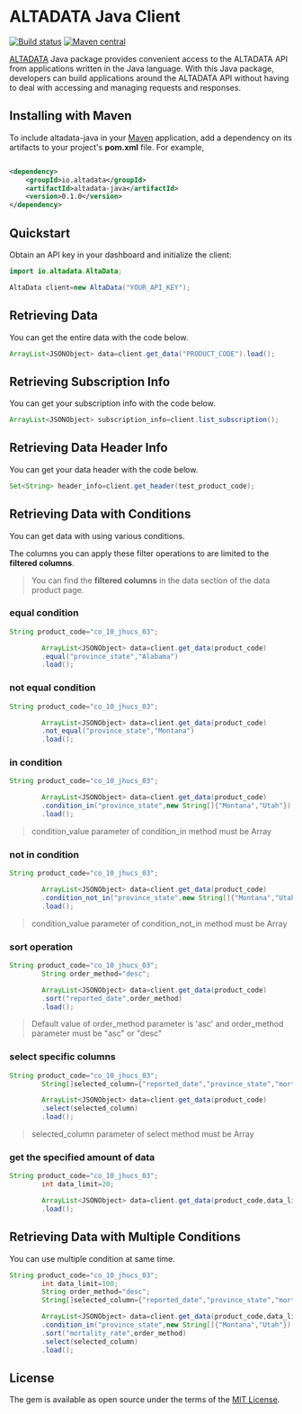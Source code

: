 # ALTADATA Java Client

[![Build status](https://github.com/altabering/altadata-java/workflows/build/badge.svg)](https://github.com/altabering/altadata-java/actions)
[![Maven central](https://img.shields.io/maven-central/v/io.altadata/altadata-java)](https://search.maven.org/artifact/io.altadata/altadata-java)

[ALTADATA](https://www.altadata.io) Java package provides convenient access to the ALTADATA API from applications
written in the Java language. With this Java package, developers can build applications around the ALTADATA API without
having to deal with accessing and managing requests and responses.

## Installing with Maven

To include altadata-java in your [Maven](http://maven.apache.org/) application, add a dependency on its artifacts to
your project's **pom.xml** file. For example,

```xml

<dependency>
    <groupId>io.altadata</groupId>
    <artifactId>altadata-java</artifactId>
    <version>0.1.0</version>
</dependency>
```

## Quickstart

Obtain an API key in your dashboard and initialize the client:

```java
import io.altadata.AltaData;

AltaData client=new AltaData("YOUR_API_KEY");
```

## Retrieving Data

You can get the entire data with the code below.

```java
ArrayList<JSONObject> data=client.get_data("PRODUCT_CODE").load();
```

## Retrieving Subscription Info

You can get your subscription info with the code below.

```java
ArrayList<JSONObject> subscription_info=client.list_subscription();
```

## Retrieving Data Header Info

You can get your data header with the code below.

```java
Set<String> header_info=client.get_header(test_product_code);
```

## Retrieving Data with Conditions

You can get data with using various conditions.

The columns you can apply these filter operations to are limited to the **filtered columns**.

> You can find the **filtered columns** in the data section of the data product page.

### equal condition

```java
String product_code="co_10_jhucs_03";

        ArrayList<JSONObject> data=client.get_data(product_code)
        .equal("province_state","Alabama")
        .load();
```

### not equal condition

```java
String product_code="co_10_jhucs_03";

        ArrayList<JSONObject> data=client.get_data(product_code)
        .not_equal("province_state","Montana")
        .load();
```

### in condition

```java
String product_code="co_10_jhucs_03";

        ArrayList<JSONObject> data=client.get_data(product_code)
        .condition_in("province_state",new String[]{"Montana","Utah"})
        .load();
```

> condition_value parameter of condition_in method must be Array

### not in condition

```java
String product_code="co_10_jhucs_03";

        ArrayList<JSONObject> data=client.get_data(product_code)
        .condition_not_in("province_state",new String[]{"Montana","Utah","Alabama"})
        .load();
```

> condition_value parameter of condition_not_in method must be Array

### sort operation

```java
String product_code="co_10_jhucs_03";
        String order_method="desc";

        ArrayList<JSONObject> data=client.get_data(product_code)
        .sort("reported_date",order_method)
        .load();
```

> Default value of order_method parameter is 'asc' and order_method parameter must be "asc" or "desc"

### select specific columns

```java
String product_code="co_10_jhucs_03";
        String[]selected_column={"reported_date","province_state","mortality_rate"};

        ArrayList<JSONObject> data=client.get_data(product_code)
        .select(selected_column)
        .load();
```

> selected_column parameter of select method must be Array

### get the specified amount of data

```java
String product_code="co_10_jhucs_03";
        int data_limit=20;

        ArrayList<JSONObject> data=client.get_data(product_code,data_limit)
        .load();
```

## Retrieving Data with Multiple Conditions

You can use multiple condition at same time.

```java
String product_code="co_10_jhucs_03";
        int data_limit=100;
        String order_method="desc";
        String[]selected_column={"reported_date","province_state","mortality_rate"};

        ArrayList<JSONObject> data=client.get_data(product_code,data_limit)
        .condition_in("province_state",new String[]{"Montana","Utah"})
        .sort("mortality_rate",order_method)
        .select(selected_column)
        .load();
```

## License

The gem is available as open source under the terms of
the [MIT License](https://github.com/altabering/altadata-java/blob/master/LICENSE).